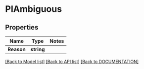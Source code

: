 # PIAmbiguous

## Properties
Name | Type | Notes
------------ | ------------- | -------------
**Reason** | **string**

[[Back to Model list]](../../DOCUMENTATION.md#documentation-for-models) [[Back to API list]](../../DOCUMENTATION.md#documentation-for-api-endpoints) [[Back to DOCUMENTATION]](../../DOCUMENTATION.md)
